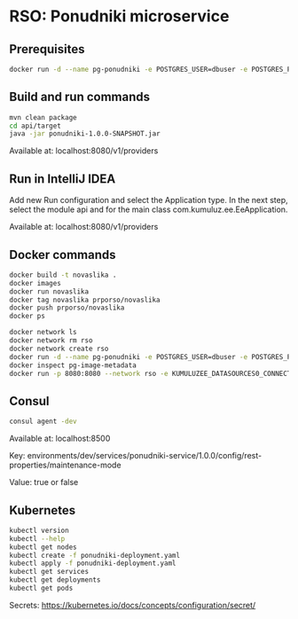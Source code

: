 # RSO: Ponudniki microservice

## Prerequisites

```bash
docker run -d --name pg-ponudniki -e POSTGRES_USER=dbuser -e POSTGRES_PASSWORD=postgres -e POSTGRES_DB=ponudniki -p 5432:5432 postgres:13
```

## Build and run commands
```bash
mvn clean package
cd api/target
java -jar ponudniki-1.0.0-SNAPSHOT.jar
```
Available at: localhost:8080/v1/providers

## Run in IntelliJ IDEA
Add new Run configuration and select the Application type. In the next step, select the module api and for the main class com.kumuluz.ee.EeApplication.

Available at: localhost:8080/v1/providers

## Docker commands
```bash
docker build -t novaslika .   
docker images
docker run novaslika    
docker tag novaslika prporso/novaslika   
docker push prporso/novaslika
docker ps
```

```bash
docker network ls  
docker network rm rso
docker network create rso
docker run -d --name pg-ponudniki -e POSTGRES_USER=dbuser -e POSTGRES_PASSWORD=postgres -e POSTGRES_DB=ponudniki -p 5432:5432 --network rso postgres:13
docker inspect pg-image-metadata
docker run -p 8080:8080 --network rso -e KUMULUZEE_DATASOURCES0_CONNECTIONURL=jdbc:postgresql://pg-ponudniki:5432/image-metadata prporso/ponudniki
```

## Consul
```bash
consul agent -dev
```
Available at: localhost:8500

Key: environments/dev/services/ponudniki-service/1.0.0/config/rest-properties/maintenance-mode

Value: true or false

## Kubernetes
```bash
kubectl version
kubectl --help
kubectl get nodes
kubectl create -f ponudniki-deployment.yaml 
kubectl apply -f ponudniki-deployment.yaml 
kubectl get services 
kubectl get deployments
kubectl get pods
```
Secrets: https://kubernetes.io/docs/concepts/configuration/secret/

